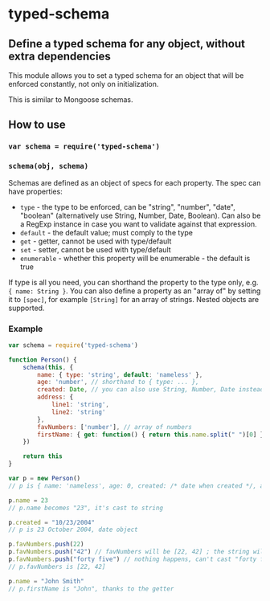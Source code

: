 # typed-schema

## Define a typed schema for any object, without extra dependencies

This module allows you to set a typed schema for an object that will be enforced constantly, not only on initialization. 

This is similar to Mongoose schemas.

## How to use

### ``var schema = require('typed-schema')``

### ``schema(obj, schema)``

Schemas are defined as an object of specs for each property. The spec can have properties:

* `type` - the type to be enforced, can be "string", "number", "date", "boolean" (alternatively use String, Number, Date, Boolean). Can also be a RegExp instance in case you want to validate against that expression.
* `default` - the default value; must comply to the type
* `get` - getter, cannot be used with type/default
* `set` - setter, cannot be used with type/default
* `enumerable` - whether this property will be enumerable - the default is true

If type is all you need, you can shorthand the property to the type only, e.g. `{ name: String }`.
You can also define a property as an "array of" by setting it to `[spec]`, for example `[String]` for an array of strings.
Nested objects are supported.

### Example

```javascript
var schema = require('typed-schema')

function Person() {
	schema(this, {
		name: { type: 'string', default: 'nameless' },
		age: 'number', // shorthand to { type: ... },
		created: Date, // you can also use String, Number, Date instead of 'string', 'number', 'date'
		address: {
			line1: 'string',
			line2: 'string'
		},
		favNumbers: ['number'], // array of numbers
		firstName: { get: function() { return this.name.split(" ")[0] } } // getter
	})

	return this
}

var p = new Person()
// p is { name: 'nameless', age: 0, created: /* date when created */, address: { line1: "", line2: "" }, favNumbers: [] }

p.name = 23
// p.name becomes "23", it's cast to string

p.created = "10/23/2004"
// p is 23 October 2004, date object

p.favNumbers.push(22)
p.favNumbers.push("42") // favNumbers will be [22, 42] ; the string will be cast to a number
p.favNumbers.push("forty five") // nothing happens, can't cast "forty five" to number
// p.favNumbers is [22, 42]

p.name = "John Smith"
// p.firstName is "John", thanks to the getter
```


